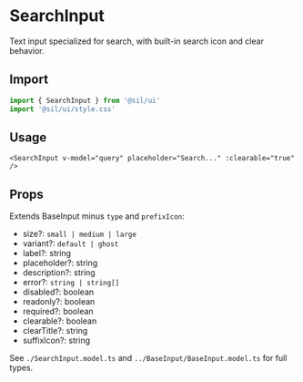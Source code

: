 # SearchInput

Text input specialized for search, with built-in search icon and clear behavior.

## Import

```ts
import { SearchInput } from '@sil/ui'
import '@sil/ui/style.css'
```

## Usage

```vue
<SearchInput v-model="query" placeholder="Search..." :clearable="true" />
```

## Props

Extends BaseInput minus `type` and `prefixIcon`:
- size?: `small | medium | large`
- variant?: `default | ghost`
- label?: string
- placeholder?: string
- description?: string
- error?: `string | string[]`
- disabled?: boolean
- readonly?: boolean
- required?: boolean
- clearable?: boolean
- clearTitle?: string
- suffixIcon?: string

See `./SearchInput.model.ts` and `../BaseInput/BaseInput.model.ts` for full types.
